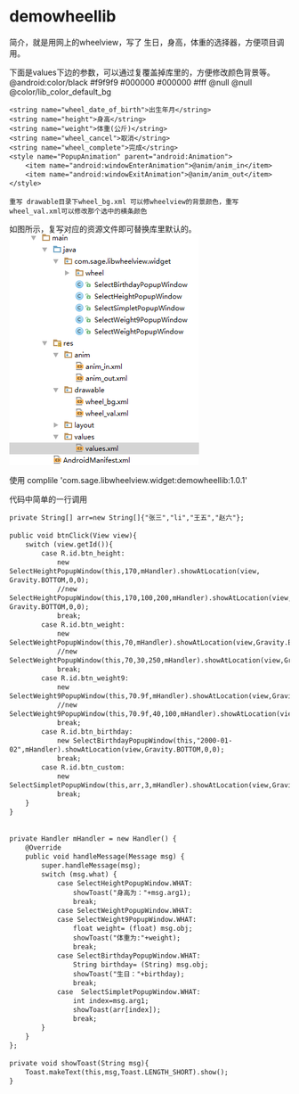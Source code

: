 # demowheellib

简介，就是用网上的wheelview，写了 生日，身高，体重的选择器，方便项目调用。

下面是values下边的参数，可以通过复覆盖掉库里的，方便修改颜色背景等。
  <color name="lib_item_text_color">@android:color/black</color>
    <color name="lib_color_default_bg">#f9f9f9</color>
    <color name="lib_color_cancel">#000000</color>
    <color name="lib_color_ok">#000000</color>
    <color name="lib_color_text_show">#fff</color>
    <drawable name="lib_ok_bg">@null</drawable>
    <drawable name="lib_cancel_bg">@null</drawable>
    <drawable name="lib_title_bg">@color/lib_color_default_bg</drawable>

    <string name="wheel_date_of_birth">出生年月</string>
    <string name="height">身高</string>
    <string name="weight">体重(公斤)</string>
    <string name="wheel_cancel">取消</string>
    <string name="wheel_complete">完成</string>
    <style name="PopupAnimation" parent="android:Animation">
        <item name="android:windowEnterAnimation">@anim/anim_in</item>
        <item name="android:windowExitAnimation">@anim/anim_out</item>
    </style>
    
    重写 drawable目录下wheel_bg.xml 可以修wheelview的背景颜色，重写wheel_val.xml可以修改那个选中的横条颜色

如图所示，复写对应的资源文件即可替换库里默认的。
![Image of 示例](https://raw.githubusercontent.com/salmanit/demowheellib/master/res.png)


使用
complile 'com.sage.libwheelview.widget:demowheellib:1.0.1'

代码中简单的一行调用


    private String[] arr=new String[]{"张三","li","王五","赵六"};

    public void btnClick(View view){
        switch (view.getId()){
            case R.id.btn_height:
                new SelectHeightPopupWindow(this,170,mHandler).showAtLocation(view, Gravity.BOTTOM,0,0);
                //new SelectHeightPopupWindow(this,170,100,200,mHandler).showAtLocation(view, Gravity.BOTTOM,0,0);
                break;
            case R.id.btn_weight:
                new SelectWeightPopupWindow(this,70,mHandler).showAtLocation(view,Gravity.BOTTOM,0,0);
                //new SelectWeightPopupWindow(this,70,30,250,mHandler).showAtLocation(view,Gravity.BOTTOM,0,0);
                break;
            case R.id.btn_weight9:
                new SelectWeight9PopupWindow(this,70.9f,mHandler).showAtLocation(view,Gravity.BOTTOM,0,0);
                //new SelectWeight9PopupWindow(this,70.9f,40,100,mHandler).showAtLocation(view,Gravity.BOTTOM,0,0);
                break;
            case R.id.btn_birthday:
                new SelectBirthdayPopupWindow(this,"2000-01-02",mHandler).showAtLocation(view,Gravity.BOTTOM,0,0);
                break;
            case R.id.btn_custom:
                new SelectSimpletPopupWindow(this,arr,3,mHandler).showAtLocation(view,Gravity.BOTTOM,0,0);
                break;
        }
    }


    private Handler mHandler = new Handler() {
        @Override
        public void handleMessage(Message msg) {
            super.handleMessage(msg);
            switch (msg.what) {
                case SelectHeightPopupWindow.WHAT:
                    showToast("身高为："+msg.arg1);
                    break;
                case SelectWeightPopupWindow.WHAT:
                case SelectWeight9PopupWindow.WHAT:
                    float weight= (float) msg.obj;
                    showToast("体重为:"+weight);
                    break;
                case SelectBirthdayPopupWindow.WHAT:
                    String birthday= (String) msg.obj;
                    showToast("生日："+birthday);
                    break;
                case  SelectSimpletPopupWindow.WHAT:
                    int index=msg.arg1;
                    showToast(arr[index]);
                    break;
            }
        }
    };

    private void showToast(String msg){
        Toast.makeText(this,msg,Toast.LENGTH_SHORT).show();
    }
